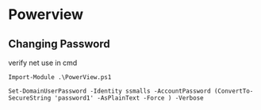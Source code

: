 # Powerview
## Changing Password
verify net use in cmd
```
Import-Module .\PowerView.ps1
```
```
Set-DomainUserPassword -Identity ssmalls -AccountPassword (ConvertTo-SecureString 'password1' -AsPlainText -Force ) -Verbose
```
